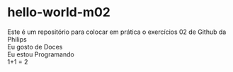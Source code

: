 # hello-world-m02
Este é um repositório para colocar em prática o exercícios 02 de Github da Philips
<br />Eu gosto de Doces<br />
Eu estou Programando<br />
1+1 = 2
